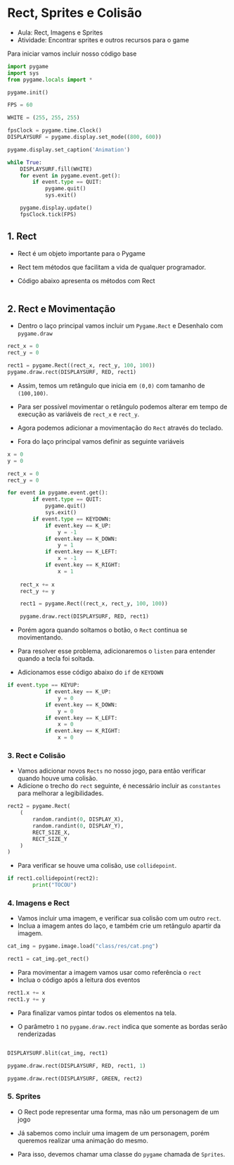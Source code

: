 # Rect, Sprites e Colisão

- Aula: Rect, Imagens e Sprites
- Atividade: Encontrar sprites e outros recursos para o game

Para iniciar vamos incluir nosso código base

```python
import pygame
import sys
from pygame.locals import *

pygame.init()

FPS = 60

WHITE = (255, 255, 255)

fpsClock = pygame.time.Clock()
DISPLAYSURF = pygame.display.set_mode((800, 600))

pygame.display.set_caption('Animation')

while True:
    DISPLAYSURF.fill(WHITE)
    for event in pygame.event.get():
        if event.type == QUIT:
            pygame.quit()
            sys.exit()

    pygame.display.update()
    fpsClock.tick(FPS)
```

## 1. Rect

- Rect é um objeto importante para o Pygame
- Rect tem métodos que facilitam a vida de qualquer programador.

- Código abaixo apresenta os métodos com Rect

```bash

```

## 2. Rect e Movimentação

- Dentro o laço principal vamos incluir um `Pygame.Rect` e Desenhalo com `pygame.draw`

```python
rect_x = 0
rect_y = 0

rect1 = pygame.Rect((rect_x, rect_y, 100, 100))
pygame.draw.rect(DISPLAYSURF, RED, rect1)
```

- Assim, temos um retângulo que inicia em `(0,0)` com tamanho de `(100,100)`.

- Para ser possível movimentar o retângulo podemos alterar em tempo de execução as variáveis de `rect_x` e `rect_y`.

- Agora podemos adicionar a movimentação do `Rect` através do teclado.

- Fora do laço principal vamos definir as seguinte variáveis

```python
x = 0
y = 0

rect_x = 0
rect_y = 0
```

```python
for event in pygame.event.get():
        if event.type == QUIT:
            pygame.quit()
            sys.exit()
        if event.type == KEYDOWN:
            if event.key == K_UP:
                y = -1
            if event.key == K_DOWN:
                y = 1
            if event.key == K_LEFT:
                x = -1
            if event.key == K_RIGHT:
                x = 1
                
    rect_x += x
    rect_y += y

    rect1 = pygame.Rect((rect_x, rect_y, 100, 100))

    pygame.draw.rect(DISPLAYSURF, RED, rect1)
```

- Porém agora quando soltamos o botão, o `Rect` continua se movimentando.

- Para resolver esse problema, adicionaremos o `listen` para entender quando a tecla foi soltada.

- Adicionamos esse código abaixo do `if` de `KEYDOWN`

```python
if event.type == KEYUP:
            if event.key == K_UP:
                y = 0
            if event.key == K_DOWN:
                y = 0
            if event.key == K_LEFT:
                x = 0
            if event.key == K_RIGHT:
                x = 0
```

### 3. Rect e Colisão

- Vamos adicionar novos `Rects` no nosso jogo, para então verificar quando houve uma colisão.
- Adicione o trecho do `rect` seguinte, é necessário incluir as `constantes` para melhorar a legibilidades.

```python
rect2 = pygame.Rect(
    (
        random.randint(0, DISPLAY_X),
        random.randint(0, DISPLAY_Y),
        RECT_SIZE_X,
        RECT_SIZE_Y
    )
)
```

- Para verificar se houve uma colisão, use `collidepoint`.

```python
if rect1.collidepoint(rect2):
        print("TOCOU")
```

### 4. Imagens e Rect

- Vamos incluir uma imagem, e verificar sua colisão com um outro `rect`.
- Inclua a imagem antes do laço, e também crie um retângulo apartir da imagem.

```python
cat_img = pygame.image.load("class/res/cat.png")

rect1 = cat_img.get_rect()
```

- Para movimentar a imagem vamos usar como referência o `rect`
- Inclua o código após a leitura dos eventos

```python
rect1.x += x
rect1.y += y
```

- Para finalizar vamos pintar todos os elementos na tela.

- O parâmetro `1` no `pygame.draw.rect` indica que somente as bordas serão renderizadas

```python

DISPLAYSURF.blit(cat_img, rect1)

pygame.draw.rect(DISPLAYSURF, RED, rect1, 1)

pygame.draw.rect(DISPLAYSURF, GREEN, rect2)
```

### 5. Sprites

- O Rect pode representar uma forma, mas não um personagem de um jogo
- Já sabemos como incluir uma imagem de um personagem, porém queremos realizar uma animação do mesmo.

- Para isso, devemos chamar uma classe do `pygame` chamada de `Sprites`.

```python

```

